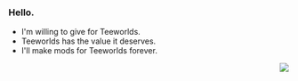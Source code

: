 ### Hello.

- I'm willing to give for Teeworlds.
- Teeworlds has the value it deserves.
- I'll make mods for Teeworlds forever.

<img align="right" src="https://github-readme-stats.vercel.app/api?username=ErrorDreemurr&show_icons=true&icon_color=CE1D2D&text_color=718096&bg_color=ffffff&hide_title=true" />

<!--
**ErrorDreemurr/ErrorDreemurr** is a ✨ _special_ ✨ repository because its `README.md` (this file) appears on your GitHub profile.

Here are some ideas to get you started:

- 🔭 I’m currently working on ...
- 🌱 I’m currently learning ...
- 👯 I’m looking to collaborate on ...
- 🤔 I’m looking for help with ...
- 💬 Ask me about ...
- 📫 How to reach me: ...
- 😄 Pronouns: ...
- ⚡ Fun fact: ...
-->
